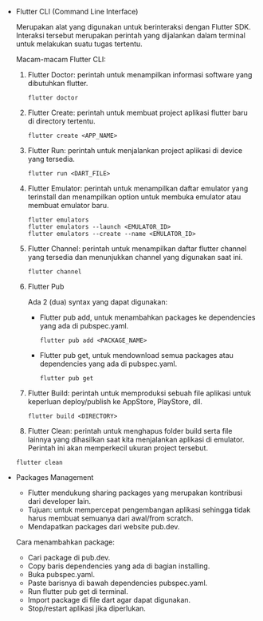 - Flutter CLI (Command Line Interface)

  Merupakan alat yang digunakan untuk berinteraksi dengan Flutter SDK. Interaksi tersebut merupakan perintah yang dijalankan dalam terminal untuk melakukan suatu tugas tertentu.

  Macam-macam Flutter CLI:
  1. Flutter Doctor: perintah untuk menampilkan informasi software yang dibutuhkan flutter.
     ```
     flutter doctor
     ```
  2. Flutter Create: perintah untuk membuat project aplikasi flutter baru di directory tertentu.
     ```
     flutter create <APP_NAME>
     ```
  3. Flutter Run: perintah untuk menjalankan project aplikasi di device yang tersedia.
     ```
     flutter run <DART_FILE>
     ```
  4. Flutter Emulator: perintah untuk menampilkan daftar emulator yang terinstall dan menampilkan option untuk membuka emulator atau membuat emulator baru.
     ```
     flutter emulators
     flutter emulators --launch <EMULATOR_ID>
     flutter emulators --create --name <EMULATOR_ID>
     ```
  5. Flutter Channel: perintah untuk menampilkan daftar flutter channel yang tersedia dan menunjukkan channel yang digunakan saat ini.
     ```
     flutter channel
     ```
  6. Flutter Pub
  
     Ada 2 (dua) syntax yang dapat digunakan:
     - Flutter pub add, untuk menambahkan packages ke dependencies yang ada di pubspec.yaml.
       ```
       flutter pub add <PACKAGE_NAME>
       ```
     - Flutter pub get, untuk mendownload semua packages atau dependencies yang ada di pubspec.yaml.
       ```
       flutter pub get
       ```
  7. Flutter Build: perintah untuk memproduksi sebuah file aplikasi untuk keperluan deploy/publish ke AppStore, PlayStore, dll.
     ```
     flutter build <DIRECTORY>
     ```
  8. Flutter Clean: perintah untuk menghapus folder build serta file lainnya yang dihasilkan saat kita menjalankan aplikasi di emulator. Perintah ini akan memperkecil ukuran project tersebut.
    ```
    flutter clean
    ```

- Packages Management
  - Flutter mendukung sharing packages yang merupakan kontribusi dari developer lain.
  - Tujuan: untuk mempercepat pengembangan aplikasi sehingga tidak harus membuat semuanya dari awal/from scratch.
  - Mendapatkan packages dari website pub.dev.

  Cara menambahkan package:
  - Cari package di pub.dev.
  - Copy baris dependencies yang ada di bagian installing.
  - Buka pubspec.yaml.
  - Paste barisnya di bawah dependencies pubspec.yaml.
  - Run flutter pub get di terminal.
  - Import package di file dart agar dapat digunakan.
  - Stop/restart aplikasi jika diperlukan.